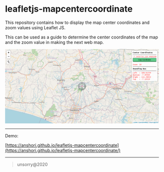 # leafletjs-mapcentercoordinate

This repository contains how to display the map center coordinates and zoom values using Leaflet JS.

This can be used as a guide to determine the center coordinates of the map and the zoom value in making the next web map.

![preview](preview.png)

---

Demo: 

[https://anshori.github.io/leafletjs-mapcentercoordinate](https://anshori.github.io/leafletjs-mapcentercoordinate/)

---

> unsorry@2020
